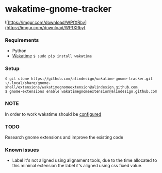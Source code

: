 # wakatime-gnome-tracker
![https://imgur.com/download/WPfXRby](https://imgur.com/download/WPfXRby)
### Requirements
- Python
- [Wakatime](https://github.com/wakatime/wakatime) `$ sudo pip install wakatime`

### Setup
```
$ git clone https://github.com/alindesign/wakatime-gnome-tracker.git ~/.local/share/gnome-shell/extensions/wakatimegnomeextension@alindesign.github.com
$ gnome-extensions enable wakatimegnomeextension@alindesign.github.com
```

### NOTE
In order to work wakatime should be [configured](https://github.com/wakatime/wakatime#configuring)

### TODO
Research gnome extensions and improve the existing code

### Known issues
- Label it's not aligned using alignament tools, due to the time allocated to this minimal extension the label it's aligned using css fixed value.

